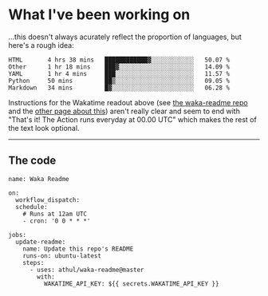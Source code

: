 # What I've been working on

…this doesn't always acurately reflect the proportion of languages, but here's a rough idea:

<!--START_SECTION:waka-->
```text
HTML       4 hrs 38 mins   ████████████▓░░░░░░░░░░░░   50.07 % 
Other      1 hr 18 mins    ███▓░░░░░░░░░░░░░░░░░░░░░   14.09 % 
YAML       1 hr 4 mins     ███░░░░░░░░░░░░░░░░░░░░░░   11.57 % 
Python     50 mins         ██▒░░░░░░░░░░░░░░░░░░░░░░   09.05 % 
Markdown   34 mins         █▓░░░░░░░░░░░░░░░░░░░░░░░   06.28 % 
```
<!--END_SECTION:waka-->

Instructions for the Wakatime readout above (see [the waka-readme repo](https://github.com/athul/waka-readme) and the [other page about this](https://github.com/marketplace/actions/waka-readme)) aren't really clear and seem to end with "That's it! The Action runs everyday at 00.00 UTC" which makes the rest of the text look optional.

---

## The code

```
name: Waka Readme

on:
  workflow_dispatch:
  schedule:
    # Runs at 12am UTC
    - cron: '0 0 * * *'

jobs:
  update-readme:
    name: Update this repo's README
    runs-on: ubuntu-latest
    steps:
      - uses: athul/waka-readme@master
        with:
          WAKATIME_API_KEY: ${{ secrets.WAKATIME_API_KEY }}
```
